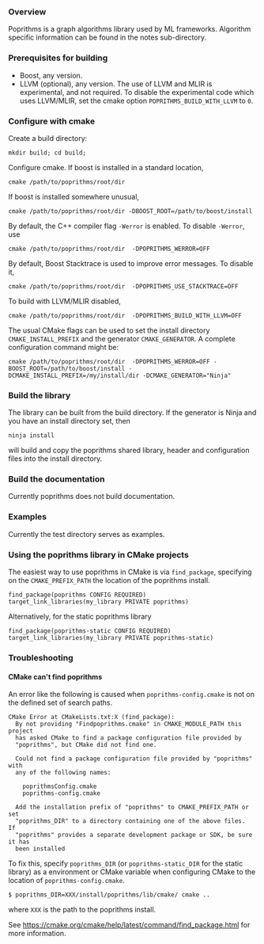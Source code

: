 ### Overview

Poprithms is a graph algorithms library used by ML frameworks. Algorithm specific information can be found in the notes sub-directory. 

### Prerequisites for building

* Boost, any version. 
* LLVM (optional), any version. The use of LLVM and MLIR is experimental, and not required. To disable the experimental code which uses LLVM/MLIR, set the cmake option `POPRITHMS_BUILD_WITH_LLVM` to `0`. 

### Configure with cmake 

Create a build directory:
```
mkdir build; cd build;
```

Configure cmake. If boost is installed in a standard location, 
```
cmake /path/to/poprithms/root/dir
```

If boost is installed somewhere unusual, 
```
cmake /path/to/poprithms/root/dir -DBOOST_ROOT=/path/to/boost/install 
```

By default, the C++ compiler flag `-Werror` is enabled. To disable `-Werror`, use 
```
cmake /path/to/poprithms/root/dir  -DPOPRITHMS_WERROR=OFF
```

By default, Boost Stacktrace is used to improve error messages. To disable it,
```
cmake /path/to/poprithms/root/dir  -DPOPRITHMS_USE_STACKTRACE=OFF
```

To build with LLVM/MLIR disabled, 
```
cmake /path/to/poprithms/root/dir  -DPOPRITHMS_BUILD_WITH_LLVM=OFF
```

The usual CMake flags can be used to set the install directory `CMAKE_INSTALL_PREFIX` 
and the generator `CMAKE_GENERATOR`. A complete configuration command might be:

```
cmake /path/to/poprithms/root/dir  -DPOPRITHMS_WERROR=OFF -BOOST_ROOT=/path/to/boost/install -DCMAKE_INSTALL_PREFIX=/my/install/dir -DCMAKE_GENERATOR="Ninja"
```

### Build the library

The library can be built from the build directory. If the generator is Ninja and you have an install directory set, then 
```
ninja install
```

will build and copy the poprithms shared library, header and configuration files into the install directory. 

### Build the documentation 

Currently poprithms does not build documentation. 

### Examples 

Currently the test directory serves as examples. 

### Using the poprithms library in CMake projects

The easiest way to use poprithms in CMake is via `find_package`, specifying on the `CMAKE_PREFIX_PATH` the location of the poprithms install.

```
find_package(poprithms CONFIG REQUIRED)
target_link_libraries(my_library PRIVATE poprithms)
```

Alternatively, for the static poprithms library

```
find_package(poprithms-static CONFIG REQUIRED)
target_link_libraries(my_library PRIVATE poprithms-static)
```

### Troubleshooting

#### CMake can't find poprithms

An error like the following is caused when `poprithms-config.cmake` is not on the defined set of search paths.

```
CMake Error at CMakeLists.txt:X (find_package):
  By not providing "Findpoprithms.cmake" in CMAKE_MODULE_PATH this project
  has asked CMake to find a package configuration file provided by
  "poprithms", but CMake did not find one.

  Could not find a package configuration file provided by "poprithms" with
  any of the following names:

    poprithmsConfig.cmake
    poprithms-config.cmake

  Add the installation prefix of "poprithms" to CMAKE_PREFIX_PATH or set
  "poprithms_DIR" to a directory containing one of the above files.  If
  "poprithms" provides a separate development package or SDK, be sure it has
  been installed
```

To fix this, specify `poprithms_DIR` (or `poprithms-static_DIR` for the static library) as a environment or CMake variable when configuring CMake to the location of `poprithms-config.cmake`.

`$ poprithms_DIR=XXX/install/poprithms/lib/cmake/ cmake ..`

where `XXX` is the path to the poprithms install.

See https://cmake.org/cmake/help/latest/command/find_package.html for more information.
